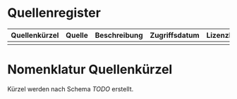 # Quellenregister

|Quellenkürzel|Quelle|Beschreibung|Zugriffsdatum|Lizenzkürzel|
|-|-|-|-|-|
||||||

# Nomenklatur Quellenkürzel

Kürzel werden nach Schema *TODO* erstellt.
